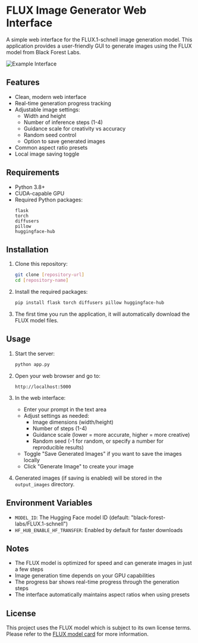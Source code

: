 # FLUX Image Generator Web Interface

A simple web interface for the FLUX.1-schnell image generation model. This application provides a user-friendly GUI to generate images using the FLUX model from Black Forest Labs.

![Example Interface](https://github.com/user-attachments/assets/4b24ff0e-f455-4ae5-96dd-1ea3a9e8796a)

## Features

- Clean, modern web interface
- Real-time generation progress tracking
- Adjustable image settings:
  - Width and height
  - Number of inference steps (1-4)
  - Guidance scale for creativity vs accuracy
  - Random seed control
  - Option to save generated images
- Common aspect ratio presets
- Local image saving toggle

## Requirements

- Python 3.8+
- CUDA-capable GPU
- Required Python packages:
  ```
  flask
  torch
  diffusers
  pillow
  huggingface-hub
  ```

## Installation

1. Clone this repository:
   ```bash
   git clone [repository-url]
   cd [repository-name]
   ```

2. Install the required packages:
   ```bash
   pip install flask torch diffusers pillow huggingface-hub
   ```

3. The first time you run the application, it will automatically download the FLUX model files.

## Usage

1. Start the server:
   ```bash
   python app.py
   ```

2. Open your web browser and go to:
   ```
   http://localhost:5000
   ```

3. In the web interface:
   - Enter your prompt in the text area
   - Adjust settings as needed:
     - Image dimensions (width/height)
     - Number of steps (1-4)
     - Guidance scale (lower = more accurate, higher = more creative)
     - Random seed (-1 for random, or specify a number for reproducible results)
   - Toggle "Save Generated Images" if you want to save the images locally
   - Click "Generate Image" to create your image

4. Generated images (if saving is enabled) will be stored in the `output_images` directory.

## Environment Variables

- `MODEL_ID`: The Hugging Face model ID (default: "black-forest-labs/FLUX.1-schnell")
- `HF_HUB_ENABLE_HF_TRANSFER`: Enabled by default for faster downloads

## Notes

- The FLUX model is optimized for speed and can generate images in just a few steps
- Image generation time depends on your GPU capabilities
- The progress bar shows real-time progress through the generation steps
- The interface automatically maintains aspect ratios when using presets

## License

This project uses the FLUX model which is subject to its own license terms. Please refer to the [FLUX model card](https://huggingface.co/black-forest-labs/FLUX.1-schnell) for more information. 
